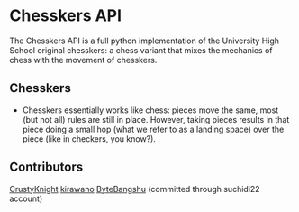 # Chesskers API
The Chesskers API is a full python implementation of the University High School original chesskers: a chess variant that mixes the mechanics of chess with the movement of chesskers. 

## Chesskers 
- Chesskers essentially works like chess: pieces move the same, most (but not all) rules are still in place. However, taking pieces results in that piece doing a small hop (what we refer to as a landing space) over the piece (like in checkers, you know?). 

## Contributors
[CrustyKnight](https://github.com/CrustyKnight)
[kirawano](https://kirawano.github.io)
[ByteBangshu](https://github.com/ByteBangshu) (committed through suchidi22 account)


